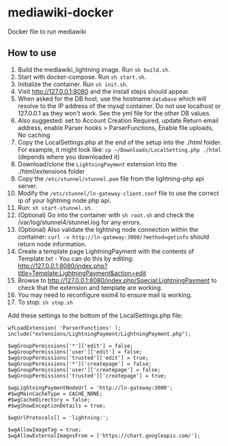 # mediawiki-docker
Docker file to run mediawiki

How to use
----------

1. Build the mediawiki_lightning image. Run `sh build.sh`.
1. Start with docker-compose. Run `sh start.sh`.
1. Initialize the container. Run `sh init.sh`.
1. Visit http://127.0.0.1:8080 and the install steps should appear.
1. When asked for the DB host, use the hostname `database` which will resolve to the IP address of the mysql container. Do not use localhost or 127.0.0.1 as they won't work. See the yml file for the other DB values.
1. Also suggested: set to Account Creation Required, update Return email address, enable Parser hooks > ParserFunctions, Enable file uploads, No caching
1. Copy the LocalSettings.php at the end of the setup into the ./html folder. For example, it might look like: `cp ~/Downloads/LocalSetting.php ./html` (depends where you downloaded it)
1. Download/clone the `LightningPayment` extension into the ./html/extensions folder 
1. Copy the `/etc/stunnel/stunnel.pem` file from the lightning-php api server.
1. Modify the `/etc/stunnel/ln-gateway-client.conf` file to use the correct ip of your lightning node php api.
1. Run: `sh start-stunnel.sh`.
1. (Optional) Go into the container with `sh root.sh` and check the /var/log/stunnel4/stunnel.log for any errors.
1. (Optional) Also validate the lightning node connection within the container: `curl -v http://ln-gateway:3000/?method=getinfo` should return node information. 
1. Create a template page LightningPayment with the contents of Template.txt - You can do this by editing: http://127.0.0.1:8080/index.php?title=Template:LightningPayment&action=edit
1. Browse to http://127.0.0.1:8080/index.php/Special:LightningPayment to check that the extension and template are working.                                    
1. You may need to reconfigure exim4 to ensure mail is working.
1. To stop: `sh stop.sh`


Add these settings to the bottom of the LocalSettings.php file:

```
wfLoadExtension( 'ParserFunctions' );
include("extensions/LightningPayment/LightningPayment.php");

$wgGroupPermissions['*']['edit'] = false;
$wgGroupPermissions['user']['edit'] = false;
$wgGroupPermissions['trusted']['edit'] = true;
$wgGroupPermissions['*']['createpage'] = false;
$wgGroupPermissions['user']['createpage'] = false;
$wgGroupPermissions['trusted']['createpage'] = true;

$wgLightningPaymentNodeUrl = 'http://ln-gateway:3000';
#$wgMainCacheType = CACHE_NONE;
#$wgCacheDirectory = false;
#$wgShowExceptionDetails = true;

$wgUrlProtocols[] = 'lightning:';

$wgAllowImageTag = true;
$wgAllowExternalImagesFrom = ['https://chart.googleapis.com/'];
```

